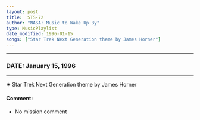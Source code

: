 ```yaml
---
layout: post
title:  STS-72
author: "NASA: Music to Wake Up By"
type: MusicPlaylist
date_modified: 1996-01-15
songs: ["Star Trek Next Generation theme by James Horner"]
---
```


----
### DATE: January 15, 1996
----
✷ Star Trek Next Generation theme by James Horner

#### Comment:
* No mission comment



<br/>
<center>
	<a target="_blank"
	   href="https://twitter.com/intent/tweet?hashtags=Space,NASA,Playlist,NASAWakeupCalls,SpaceProgram&text={{ page.author}}, '{{ page.songs.first }}' {{ page.title }}, {{ page.date | date: '%B %d, %Y' }}. {{ site.url }}{{ page.url }}&via=nasawakeupcalls"><i class="fab fa-twitter" alt="Tweet this page" style="font-size: 1.3em;"></i></a>
	&nbsp; 	<i class="fas fa-user-astronaut" style="font-size: 1.5em;"></i> &nbsp;
    <a type="amzn" search="'Star Trek Next Generation theme by James Horner'" category="popular music">
    <i class="fab fa-amazon" style="font-size: 1.3em;"></i></a>
</center>

